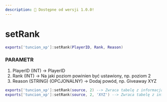 ```yaml
---
description: 🔧 Dostępne od wersji 1.0.0!
---
```


# setRank

```lua title="Składnia eksportu"
exports['tuncion_xp']:setRank(PlayerID, Rank, Reason)
```

### PARAMETR

1. PlayerID <span className="color-blue">(INT)</span> <span className="color-orange">-> PlayerID</span>
2. Rank <span className="color-blue">(INT)</span> <span className="color-orange">-> Na jaki poziom powinien być ustawiony, np. poziom 2</span>
3. Reason <span className="color-blue">(STRING) (OPCJONALNY)</span> <span className="color-orange">-> Dodaj powód, np. Giveaway XYZ</span>

```lua
exports['tuncion_xp']:setRank(source, 2) --> Zwraca tabelę z informacjami
exports['tuncion_xp']:setRank(source, 2, 'XYZ') --> Zwraca tabelę z informacjami
```